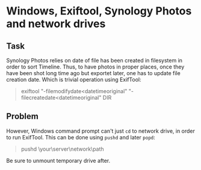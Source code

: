 # Windows, Exiftool, Synology Photos and network drives

## Task

Synology Photos relies on date of file has been created in filesystem in order to sort Timeline.
Thus, to have photos in proper places, once they have been shot long time ago but exportet later, one has to update file creation date. Which is trivial operation using ExifTool:

> exiftool "-filemodifydate<datetimeoriginal" "-filecreatedate<datetimeoriginal" DIR

## Problem

However, Windows command prompt can't just `cd` to network drive, in order to run ExifTool. This can be done using `pushd` and later `popd`:

> pushd \\your\server\network\path

Be sure to unmount temporary drive after.
